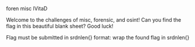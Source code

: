 foren misc
lVitaD

Welcome to the challenges of misc, forensic, and osint! Can you find the flag in this beautiful blank sheet? Good luck!

Flag must be submitted in srdnlen{} format: wrap the found flag in srdnlen{}
